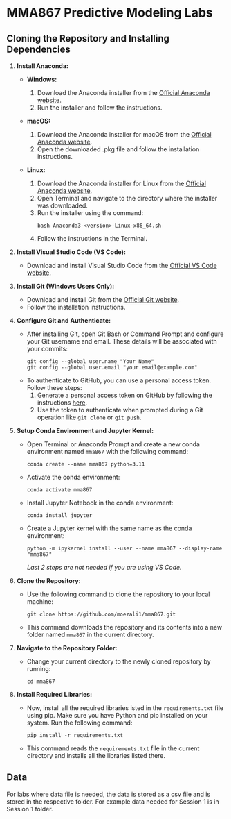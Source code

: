 # MMA867 Predictive Modeling Labs

## Cloning the Repository and Installing Dependencies

1. **Install Anaconda:**

   - **Windows:**
     1. Download the Anaconda installer from the [Official Anaconda website](https://www.anaconda.com/products/distribution#download-section).
     2. Run the installer and follow the instructions.

   - **macOS:**
     1. Download the Anaconda installer for macOS from the [Official Anaconda website](https://www.anaconda.com/products/distribution#download-section).
     2. Open the downloaded .pkg file and follow the installation instructions.

   - **Linux:**
     1. Download the Anaconda installer for Linux from the [Official Anaconda website](https://www.anaconda.com/products/distribution#download-section).
     2. Open Terminal and navigate to the directory where the installer was downloaded.
     3. Run the installer using the command:
        ```
        bash Anaconda3-<version>-Linux-x86_64.sh
        ```
     4. Follow the instructions in the Terminal.

2. **Install Visual Studio Code (VS Code):**

   - Download and install Visual Studio Code from the [Official VS Code website](https://code.visualstudio.com/).

3. **Install Git (Windows Users Only):**

   - Download and install Git from the [Official Git website](https://git-scm.com/download/win).
   - Follow the installation instructions.

4. **Configure Git and Authenticate:**

   - After installing Git, open Git Bash or Command Prompt and configure your Git username and email. These details will be associated with your commits:
     ```
     git config --global user.name "Your Name"
     git config --global user.email "your.email@example.com"
     ```
   - To authenticate to GitHub, you can use a personal access token. Follow these steps:
     1. Generate a personal access token on GitHub by following the instructions [here](https://docs.github.com/en/github/authenticating-to-github/creating-a-personal-access-token).
     2. Use the token to authenticate when prompted during a Git operation like `git clone` or `git push`.

5. **Setup Conda Environment and Jupyter Kernel:**

   - Open Terminal or Anaconda Prompt and create a new conda environment named `mma867` with the following command:
     ```
     conda create --name mma867 python=3.11
     ```
   - Activate the conda environment:
     ```
     conda activate mma867
     ```
   - Install Jupyter Notebook in the conda environment:
     ```
     conda install jupyter
     ```
   - Create a Jupyter kernel with the same name as the conda environment:
     ```
     python -m ipykernel install --user --name mma867 --display-name "mma867"
     ```
        *Last 2 steps are not needed if you are using VS Code.*

1. **Clone the Repository:**

   - Use the following command to clone the repository to your local machine:
     ```
     git clone https://github.com/moezali1/mma867.git
     ```
   - This command downloads the repository and its contents into a new folder named `mma867` in the current directory.

2. **Navigate to the Repository Folder:**

   - Change your current directory to the newly cloned repository by running:
     ```
     cd mma867
     ```

3. **Install Required Libraries:**

   - Now, install all the required libraries isted in the `requirements.txt` file using pip. Make sure you have Python and pip installed on your system. Run the following command:
     ```
     pip install -r requirements.txt
     ```
   - This command reads the `requirements.txt` file in the current directory and installs all the libraries listed there.

## Data
For labs where data file is needed, the data is stored as a csv file and is stored in the respective folder. For example data needed for Session 1 is in Session 1 folder.
